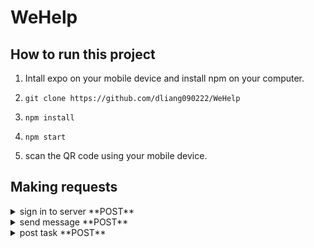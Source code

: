 # WeHelp

## How to run this project

1. Intall expo on your mobile device and install npm on your computer.

2. ``` shell
   git clone https://github.com/dliang090222/WeHelp
   ```
3. ``` shell
   npm install
   ```
4. ``` shell
   npm start
   ```
5. scan the QR code using your mobile device.

## Making requests
 <details>
  <summary>sign in to server **POST**</summary>
  
| body | return |
| ------------- | ------------- |
| func="signIn" | UID |
| email  | coins  |
|   | icon  |
|   | rating |
|   | UID |

</details>

 <details>
  <summary>send message **POST**</summary>

| body | return |
| ------------- | ------------- |
| func="sendMessage" |  success: boolean |
| message |   |
| senderUID  |  |
| receiverUID |   |

</details>

 <details>
  <summary>post task **POST**</summary>

| body | return |
| ------------- | ------------- |
| func="postTask" |  success: boolean |
| title |   |
| description  |  |
| UID |   |
| imageArray | |

</details>
